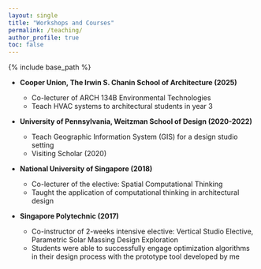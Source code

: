 ```yaml
---
layout: single
title: "Workshops and Courses"
permalink: /teaching/
author_profile: true
toc: false
---
```


{% include base_path %}

<!-- {% for post in site.teaching reversed %}
  {% include archive-single.html %}
{% endfor %} -->

<!-- # E-books
- **GIS4Design**
  - A QGIS guide book for designers. Offer step-by-step instructions for applying GIS in your design project. <a href="https://chenkianwee.github.io/gis4design" target="_blank">[Link]</a>

- **IoT4Design**
  - A IoT guide book for designers. Offer step-by-step instructions for applying IoT sensors in your design project. <a href="https://chenkianwee.github.io/iot4design" target="_blank">[Link]</a>

- **Open Computational Design for Sustainable Development**
  - An E-book about the use of open source software for sustainable development. <a href="https://chenkianwee.github.io/opencd4sdev" target="_blank">[Link]</a> -->

- **Cooper Union, The Irwin S. Chanin School of Architecture (2025)**
  - Co-lecturer of ARCH 134B Environmental Technologies
  - Teach HVAC systems to architectural students in year 3

- **University of Pennsylvania, Weitzman School of Design (2020-2022)**
  - Teach Geographic Information System (GIS) for a design studio setting
  - Visiting Scholar (2020)

- **National University of Singapore (2018)**
  - Co-lecturer of the elective: Spatial Computational Thinking
  - Taught the application of computational thinking in architectural design

- **Singapore Polytechnic (2017)**
  - Co-instructor of 2-weeks intensive elective: Vertical Studio Elective, Parametric Solar Massing Design Exploration
  - Students were able to successfully engage optimization algorithms in their design process with the prototype tool developed by me